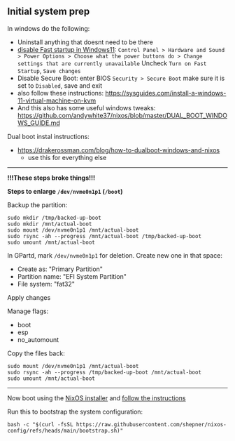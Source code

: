 
## Initial system prep

In windows do the following:
- Uninstall anything that doesnt need to be there
- [disable Fast startup in Windows11](https://www.solveyourtech.com/how-to-disable-fast-startup-in-windows-11-a-step-by-step-guide/): `Control Panel > Hardware and Sound > Power Options > Choose what the power buttons do > Change settings that are currently unavailable` Uncheck `Turn on Fast Startup`, `Save changes`
- Disable Secure Boot: enter BIOS `Security > Secure Boot` make sure it is set to `Disabled`, save and exit
- also follow these instructions: https://sysguides.com/install-a-windows-11-virtual-machine-on-kvm
- And this also has some useful windows tweaks: https://github.com/andywhite37/nixos/blob/master/DUAL_BOOT_WINDOWS_GUIDE.md



Dual boot instal instructions:
- https://drakerossman.com/blog/how-to-dualboot-windows-and-nixos
  -  use this for everything else

---

**!!!These steps broke things!!!**


**Steps to enlarge `/dev/nvme0n1p1` (`/boot`)**

Backup the partition:
```
sudo mkdir /tmp/backed-up-boot
sudo mkdir /mnt/actual-boot
sudo mount /dev/nvme0n1p1 /mnt/actual-boot
sudo rsync -ah --progress /mnt/actual-boot /tmp/backed-up-boot
sudo umount /mnt/actual-boot
```

In GPartd, mark `/dev/nvme0n1p1` for deletion.  Create new one in that space:
- Create as: "Primary Partition"
- Partition name: "EFI System Partition"
- File system: "fat32"

Apply changes

Manage flags:
- boot
- esp
- no_automount

Copy the files back:
```
sudo mount /dev/nvme0n1p1 /mnt/actual-boot
sudo rsync -ah --progress /tmp/backed-up-boot /mnt/actual-boot
sudo umount /mnt/actual-boot
```

---

Now boot using the [NixOS installer](https://nixos.org/download/#nixos-iso) and [follow the instructions](https://nixos.org/manual/nixos/stable/#sec-installation)



Run this to bootstrap the system configuration:

```
bash -c "$(curl -fsSL https://raw.githubusercontent.com/shepner/nixos-config/refs/heads/main/bootstrap.sh)"
```
